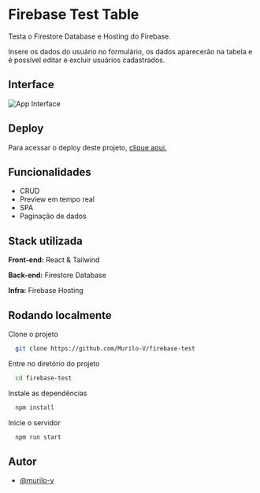
# Firebase Test Table

Testa o Firestore Database e Hosting do Firebase.

Insere os dados do usuário no formulário, os dados aparecerão na tabela e é possível editar e excluir usuários cadastrados.

## Interface

![App Interface](https://i.ibb.co/5knthv1/image.png)

## Deploy

Para acessar o deploy deste projeto, [clique aqui.](https://fir-test-6babe.web.app/)

## Funcionalidades

- CRUD
- Preview em tempo real
- SPA
- Paginação de dados

## Stack utilizada

**Front-end:** React & Tailwind

**Back-end:** Firestore Database

**Infra:** Firebase Hosting

## Rodando localmente

Clone o projeto

```bash
  git clone https://github.com/Murilo-V/firebase-test
```

Entre no diretório do projeto

```bash
  cd firebase-test
```

Instale as dependências

```bash
  npm install
```

Inicie o servidor

```bash
  npm run start
```

## Autor

- [@murilo-v](https://www.github.com/murilo-v)